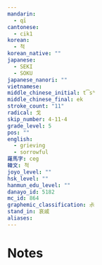 ```yaml
---
mandarin:
  - qī
cantonese:
  - cik1
korean:
  - 척
korean_native: ""
japanese:
  - SEKI
  - SOKU
japanese_nanori: ""
vietnamese:
middle_chinese_initial: t͡sʰ
middle_chinese_final: ek
stroke_count: "11"
radical: 戈
skip_number: 4-11-4
grade_level: 5
pos: ""
english:
  - grieving
  - sorrowful
羅馬字: ceg
韓文: 척
joyo_level: ""
hsk_level: ""
hanmun_edu_level: ""
danayo_id: 5182
mc_id: 864
graphemic_classification: 尗
stand_in: 哀戚
aliases:
---
```


# Notes
